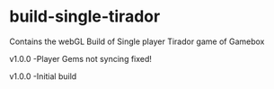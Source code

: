 # build-single-tirador
Contains the webGL Build of Single player Tirador game of Gamebox

v1.0.0
-Player Gems not syncing fixed!

v1.0.0
-Initial build

